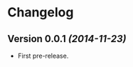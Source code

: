 # Changelog

Version 0.0.1 *(2014-11-23)*
-----------------------------------

 * First pre-release.

